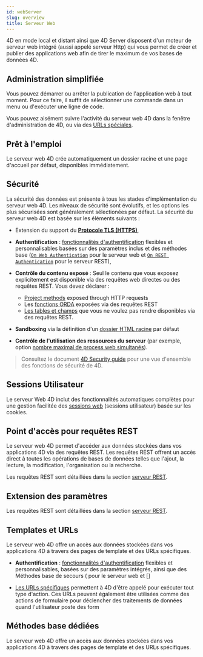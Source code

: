 ```yaml
---
id: webServer
slug: overview
title: Serveur Web
---
```


4D en mode local et distant ainsi que 4D Server disposent d'un moteur de serveur web intégré (aussi appelé serveur Http) qui vous permet de créer et publier des applications web afin de tirer le maximum de vos bases de données 4D.

## Administration simplifiée

Vous pouvez démarrer ou arrêter la publication de l'application web à tout moment. Pour ce faire, il suffit de sélectionner une commande dans un menu ou d'exécuter une ligne de code.

Vous pouvez aisément suivre l'activité du serveur web 4D dans la fenêtre d'administration de 4D, ou via des [URLs spéciales](webServerAdmin.md#administration-urls).

## Prêt à l'emploi

Le serveur web 4D crée automatiquement un dossier racine et une page d'accueil par défaut, disponibles immédiatement.

## Sécurité

La sécurité des données est présente à tous les stades d'implémentation du serveur web 4D. Les niveaux de sécurité sont évolutifs, et les options les plus sécurisées sont généralement sélectionées par défaut. La sécurité du serveur web 4D est basée sur les éléments suivants :

- Extension du support du [**Protocole TLS (HTTPS)**](../Admin/tls.md),

- **Authentification** : [fonctionnalités d'authentification](authentication.md) flexibles et personnalisables basées sur des paramètres inclus et des méthodes base ([`On Web Authentication`](authentication.md#on-web-authentication) pour le serveur web et [`On REST Authentication`](../REST/configuration.md#using-the-on-rest-authentication-database-method) pour le serveur REST),

- **Contrôle du contenu exposé** : Seul le contenu que vous exposez explicitement est disponible via des requêtes web directes ou des requêtes REST. Vous devez déclarer :
  - [Project methods](templates.md#accessing-4d-methods-via-the-web) exposed through HTTP requests
  - Les [fonctions ORDA](../ORDA/ordaClasses.md#fonctions-exposées-vs-non-exposées) exposées via des requêtes REST
  - [Les tables et champs](REST/configuration.md#exposing-tables-and-fields) que vous ne voulez pas rendre disponibles via des requêtes REST.

- **Sandboxing** via la définition d'un [dossier HTML racine](webServerConfig.md#root-folder) par défaut

- **Contrôle de l'utilisation des ressources du serveur** (par exemple, option [nombre maximal de process web simultanés](webServerConfig.md#maximum-concurrent-web-processes)).

> Consultez le document [4D Security guide](https://blog.4d.com/4d-security-guide/) pour une vue d'ensemble des fonctions de sécurité de 4D.

## Sessions Utilisateur

Le serveur Web 4D inclut des fonctionnalités automatiques complètes pour une gestion facilitée des [sessions web](sessions.md) (sessions utilisateur) basée sur les cookies.

## Point d'accès pour requêtes REST

Le serveur web 4D permet d'accéder aux données stockées dans vos applications 4D via des requêtes REST. Les requêtes REST offrent un accès direct à toutes les opérations de bases de données telles que l'ajout, la lecture, la modification, l'organisation ou la recherche.

Les requêtes REST sont détaillées dans la section [serveur REST](REST/gettingStarted.md).

## Extension des paramètres

Les requêtes REST sont détaillées dans la section [serveur REST](REST/gettingStarted.md).

## Templates et URLs

Le serveur web 4D offre un accès aux données stockées dans vos applications 4D à travers des pages de template et des URLs spécifiques.

- **Authentification** : [fonctionnalités d'authentification](authentication.md) flexibles et personnalisables, basées sur des paramètres intégrés, ainsi que des Méthodes base de secours ([](authentication.md#on-web-authentication) pour le serveur web et []

- [Les URLs spécifiques](httpRequests.md) permettent à 4D d'être appelé pour exécuter tout type d'action. Ces URLs peuvent également être utilisées comme des actions de formulaire pour déclencher des traitements de données quand l'utilisateur poste des form

## Méthodes base dédiées

Le serveur web 4D offre un accès aux données stockées dans vos applications 4D à travers des pages de template et des URLs spécifiques.
